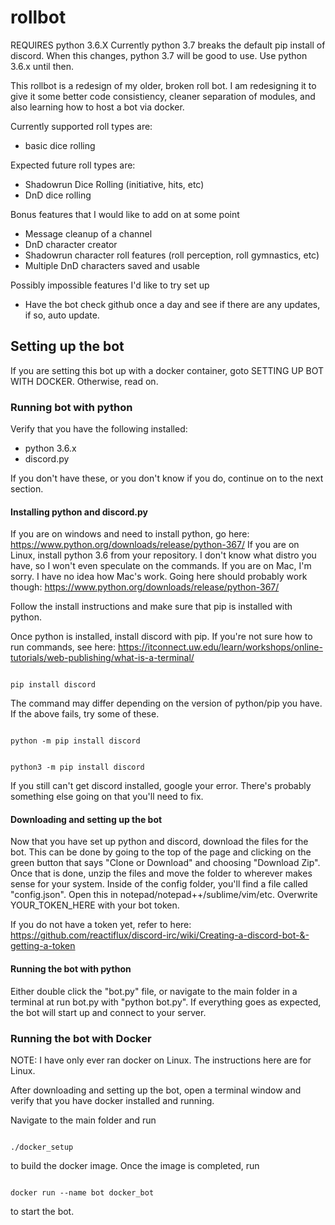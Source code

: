 # rollbot

REQUIRES python 3.6.X
Currently python 3.7 breaks the default pip install of discord. When this changes, python 3.7 will be good to use. Use python 3.6.x until then.

This rollbot is a redesign of my older, broken roll bot. I am redesigning it to give it some better code consistiency, cleaner separation of modules, and also learning how to host a bot via docker.

Currently supported roll types are:
* basic dice rolling

Expected future roll types are:
* Shadowrun Dice Rolling (initiative, hits, etc)
* DnD dice rolling

Bonus features that I would like to add on at some point
* Message cleanup of a channel
* DnD character creator
* Shadowrun character roll features (roll perception, roll gymnastics, etc)
* Multiple DnD characters saved and usable

Possibly impossible features I'd like to try set up
* Have the bot check github once a day and see if there are any updates, if so, auto update.


## Setting up the bot

If you are setting this bot up with a docker container, goto SETTING UP BOT WITH DOCKER. Otherwise, read on.

### Running bot with python

Verify that you have the following installed:
* python 3.6.x
* discord.py

If you don't have these, or you don't know if you do, continue on to the next section.

#### Installing python and discord.py

If you are on windows and need to install python, go here: https://www.python.org/downloads/release/python-367/
If you are on Linux, install python 3.6 from your repository. I don't know what distro you have, so I won't even speculate on the commands.
If you are on Mac, I'm sorry. I have no idea how Mac's work. Going here should probably work though: https://www.python.org/downloads/release/python-367/

Follow the install instructions and make sure that pip is installed with python.

Once python is installed, install discord with pip. If you're not sure how to run commands, see here: https://itconnect.uw.edu/learn/workshops/online-tutorials/web-publishing/what-is-a-terminal/

<code>
pip install discord
</code>

The command may differ depending on the version of python/pip you have. If the above fails, try some of these.

<code>
python -m pip install discord

python3 -m pip install discord
</code>

If you still can't get discord installed, google your error. There's probably something else going on that you'll need to fix.


#### Downloading and setting up the bot

Now that you have set up python and discord, download the files for the bot. This can be done by going to the top of the page and clicking on the green button that says "Clone or Download" and choosing "Download Zip". Once that is done, unzip the files and move the folder to wherever makes sense for your system. Inside of the config folder, you'll find a file called "config.json". Open this in notepad/notepad++/sublime/vim/etc. Overwrite YOUR\_TOKEN\_HERE with your bot token.

If you do not have a token yet, refer to here: https://github.com/reactiflux/discord-irc/wiki/Creating-a-discord-bot-&-getting-a-token


#### Running the bot with python

Either double click the "bot.py" file, or navigate to the main folder in a terminal at run bot.py with "python bot.py". If everything goes as expected, the bot will start up and connect to your server.


### Running the bot with Docker

NOTE: I have only ever ran docker on Linux. The instructions here are for Linux.

After downloading and setting up the bot, open a terminal window and verify that you have docker installed and running.

Navigate to the main folder and run 

<code>
./docker_setup
</code>

to build the docker image. Once the image is completed, run 

<code>
docker run --name bot docker_bot
</code>

to start the bot.
